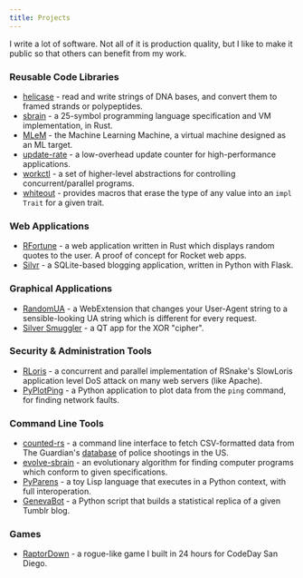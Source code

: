 ```yaml
---
title: Projects
---
```


I write a lot of software. Not all of it is production quality, but I like to make it public so that others can benefit from my work.

### Reusable Code Libraries

* [helicase](https://github.com/LeoTindall/helicase) - read and write strings of DNA bases, and convert them to framed strands or polypeptides.
* [sbrain](https://github.com/LeoTindall/sbrain) - a 25-symbol programming language specification and VM implementation, in Rust.
* [MLeM](https://github.com/LeoTindall/mlem) - the Machine Learning Machine, a virtual machine designed as an ML target.
* [update-rate](https://github.com/LeoTindall/update_rate) - a low-overhead update counter for high-performance applications.
* [workctl](https://github.com/LeoTindall/workctl) - a set of higher-level abstractions for controlling concurrent/parallel programs.
* [whiteout](https://github.com/LeoTindall/whiteout) - provides macros that erase the type of any value into an `impl Trait` for a given trait.

### Web Applications

* [RFortune](https://github.com/leotindall/rfortune) - a web application written in Rust which displays random quotes to the user. A proof of concept for Rocket web apps.
* [Silvr](https://github.com/LeoTindall/silvr) - a SQLite-based blogging application, written in Python with Flask.

### Graphical Applications

* [RandomUA](https://leotindall.com/randomua/) - a WebExtension that changes your User-Agent string to a sensible-looking UA string which is different for every request.
* [Silver Smuggler](https://github.com/LeoTindall/silver_smuggler) - a QT app for the XOR "cipher".

### Security & Administration Tools

* [RLoris](https://github.com/LeoTindall/rloris) - a concurrent and parallel implementation of RSnake's SlowLoris application level DoS attack on many web servers (like Apache).
* [PyPlotPing](https://github.com/LeoTindall/FlameTools) - a Python application to plot data from the `ping` command, for finding network faults.

### Command Line Tools

* [counted-rs](https://github.com/LeoTindall/counted-rs) - a command line interface to fetch CSV-formatted data from The Guardian's [database](https://www.theguardian.com/us-news/ng-interactive/2015/jun/01/the-counted-police-killings-us-database) of police shootings in the US.
* [evolve-sbrain](https://github.com/LeoTindall/evolve-sbrain) - an evolutionary algorithm for finding computer programs which conform to given specifications.
* [PyParens](https://github.com/LeoTindall/pyparens) - a toy Lisp language that executes in a Python context, with full interoperation.
* [GenevaBot](https://github.com/LeoTindall/genevabot) - a Python script that builds a statistical replica of a given Tumblr blog.

### Games

* [RaptorDown](https://github.com/LeoTindall/RaptorDown) - a rogue-like game I built in 24 hours for CodeDay San Diego.
